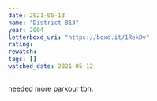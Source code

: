 ```yaml
---
date: 2021-05-13
name: "District B13"
year: 2004
letterboxd_uri: "https://boxd.it/1RekDv"
rating: 
rewatch: 
tags: []
watched_date: 2021-05-12
---
```


needed more parkour tbh.
